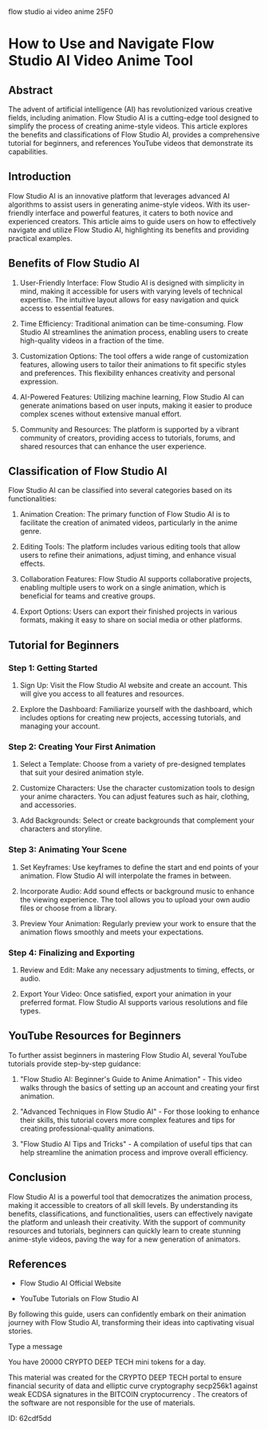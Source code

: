 flow studio ai video anime 25F0
# How to Use and Navigate Flow Studio AI Video Anime Tool



## Abstract



The advent of artificial intelligence (AI) has revolutionized various creative fields, including animation. Flow Studio AI is a cutting-edge tool designed to simplify the process of creating anime-style videos. This article explores the benefits and classifications of Flow Studio AI, provides a comprehensive tutorial for beginners, and references YouTube videos that demonstrate its capabilities.



## Introduction



Flow Studio AI is an innovative platform that leverages advanced AI algorithms to assist users in generating anime-style videos. With its user-friendly interface and powerful features, it caters to both novice and experienced creators. This article aims to guide users on how to effectively navigate and utilize Flow Studio AI, highlighting its benefits and providing practical examples.



## Benefits of Flow Studio AI



1. User-Friendly Interface: Flow Studio AI is designed with simplicity in mind, making it accessible for users with varying levels of technical expertise. The intuitive layout allows for easy navigation and quick access to essential features.



2. Time Efficiency: Traditional animation can be time-consuming. Flow Studio AI streamlines the animation process, enabling users to create high-quality videos in a fraction of the time.



3. Customization Options: The tool offers a wide range of customization features, allowing users to tailor their animations to fit specific styles and preferences. This flexibility enhances creativity and personal expression.



4. AI-Powered Features: Utilizing machine learning, Flow Studio AI can generate animations based on user inputs, making it easier to produce complex scenes without extensive manual effort.



5. Community and Resources: The platform is supported by a vibrant community of creators, providing access to tutorials, forums, and shared resources that can enhance the user experience.



## Classification of Flow Studio AI



Flow Studio AI can be classified into several categories based on its functionalities:



1. Animation Creation: The primary function of Flow Studio AI is to facilitate the creation of animated videos, particularly in the anime genre.



2. Editing Tools: The platform includes various editing tools that allow users to refine their animations, adjust timing, and enhance visual effects.



3. Collaboration Features: Flow Studio AI supports collaborative projects, enabling multiple users to work on a single animation, which is beneficial for teams and creative groups.



4. Export Options: Users can export their finished projects in various formats, making it easy to share on social media or other platforms.



## Tutorial for Beginners



### Step 1: Getting Started



1. Sign Up: Visit the Flow Studio AI website and create an account. This will give you access to all features and resources.

2. Explore the Dashboard: Familiarize yourself with the dashboard, which includes options for creating new projects, accessing tutorials, and managing your account.



### Step 2: Creating Your First Animation



1. Select a Template: Choose from a variety of pre-designed templates that suit your desired animation style.

2. Customize Characters: Use the character customization tools to design your anime characters. You can adjust features such as hair, clothing, and accessories.

3. Add Backgrounds: Select or create backgrounds that complement your characters and storyline.



### Step 3: Animating Your Scene



1. Set Keyframes: Use keyframes to define the start and end points of your animation. Flow Studio AI will interpolate the frames in between.

2. Incorporate Audio: Add sound effects or background music to enhance the viewing experience. The tool allows you to upload your own audio files or choose from a library.

3. Preview Your Animation: Regularly preview your work to ensure that the animation flows smoothly and meets your expectations.



### Step 4: Finalizing and Exporting



1. Review and Edit: Make any necessary adjustments to timing, effects, or audio.

2. Export Your Video: Once satisfied, export your animation in your preferred format. Flow Studio AI supports various resolutions and file types.



## YouTube Resources for Beginners



To further assist beginners in mastering Flow Studio AI, several YouTube tutorials provide step-by-step guidance:



1. "Flow Studio AI: Beginner's Guide to Anime Animation" - This video walks through the basics of setting up an account and creating your first animation.

2. "Advanced Techniques in Flow Studio AI" - For those looking to enhance their skills, this tutorial covers more complex features and tips for creating professional-quality animations.

3. "Flow Studio AI Tips and Tricks" - A compilation of useful tips that can help streamline the animation process and improve overall efficiency.



## Conclusion



Flow Studio AI is a powerful tool that democratizes the animation process, making it accessible to creators of all skill levels. By understanding its benefits, classifications, and functionalities, users can effectively navigate the platform and unleash their creativity. With the support of community resources and tutorials, beginners can quickly learn to create stunning anime-style videos, paving the way for a new generation of animators.



## References



- Flow Studio AI Official Website

- YouTube Tutorials on Flow Studio AI



By following this guide, users can confidently embark on their animation journey with Flow Studio AI, transforming their ideas into captivating visual stories.



Type a message

You have 20000 CRYPTO DEEP TECH mini tokens for a day.


This material was created for the  CRYPTO DEEP TECH portal  to ensure financial security of data and elliptic curve cryptography  secp256k1 against weak ECDSA  signatures   in the  BITCOIN cryptocurrency . The creators of the software are not responsible for the use of materials.

 ID: 62cdf5dd
